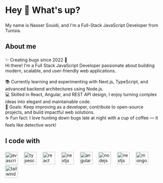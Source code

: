 <h1 align="left">Hey 👋 What's up?</h1>

###

<p align="left">My name is Nasser Souidi, and I'm a Full-Stack JavaScript Developer from Tunisia.</p>

###

<h2 align="left">About me</h2>

###

<p align="left">✨ Creating bugs since 2022 🐞<br>Hi there! I'm a Full Stack JavaScript Developer passionate about building modern, scalable, and user-friendly web applications.<br><br>📚 Currently learning and experimenting with Next.js, TypeScript, and advanced backend architectures using Node.js.<br>💻 Skilled in React, Angular, and REST API design, I enjoy turning complex ideas into elegant and maintainable code.<br>🎯 Goals: Keep improving as a developer, contribute to open-source projects, and build impactful web solutions.<br>☕ Fun fact: I love hunting down bugs late at night with a cup of coffee — it feels like detective work!</p>

###

<h2 align="left">I code with</h2>

###

<div align="left">
  <img src="https://cdn.jsdelivr.net/gh/devicons/devicon/icons/javascript/javascript-original.svg" height="40" alt="javascript logo"  />
  <img width="12" />
  <img src="https://cdn.jsdelivr.net/gh/devicons/devicon/icons/typescript/typescript-original.svg" height="40" alt="typescript logo"  />
  <img width="12" />
  <img src="https://cdn.jsdelivr.net/gh/devicons/devicon/icons/react/react-original.svg" height="40" alt="react logo"  />
  <img width="12" />
  <img src="https://cdn.jsdelivr.net/gh/devicons/devicon/icons/nextjs/nextjs-original.svg" height="40" alt="nextjs logo"  />
  <img width="12" />
  <img src="https://cdn.jsdelivr.net/gh/devicons/devicon/icons/angularjs/angularjs-original.svg" height="40" alt="angularjs logo"  />
  <img width="12" />
  <img src="https://cdn.jsdelivr.net/gh/devicons/devicon/icons/nodejs/nodejs-original.svg" height="40" alt="nodejs logo"  />
  <img width="12" />
  <img src="https://cdn.jsdelivr.net/gh/devicons/devicon/icons/nestjs/nestjs-original.svg" height="40" alt="nestjs logo"  />
  <img width="12" />
  <img src="https://cdn.jsdelivr.net/gh/devicons/devicon/icons/mongodb/mongodb-original.svg" height="40" alt="mongodb logo"  />
  <img width="12" />
  <img src="https://cdn.jsdelivr.net/gh/devicons/devicon/icons/tailwindcss/tailwindcss-original-wordmark.svg" height="40" alt="tailwindcss logo"  />
</div>

###
